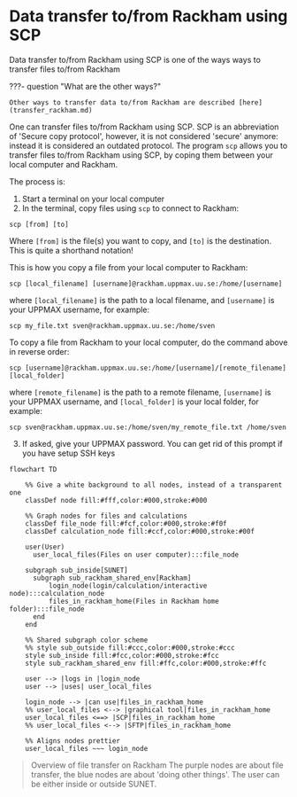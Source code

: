 # Data transfer to/from Rackham using SCP

Data transfer to/from Rackham using SCP
is one of the ways ways to transfer files to/from Rackham

???- question "What are the other ways?"

    Other ways to transfer data to/from Rackham are described [here](transfer_rackham.md)

One can transfer files to/from Rackham using SCP.
SCP is an abbreviation of 'Secure copy protocol',
however, it is not considered 'secure' anymore:
instead it is considered an outdated protocol.
The program `scp` allows you to transfer files to/from Rackham using SCP,
by coping them between your local computer and Rackham.

The process is:

1. Start a terminal on your local computer
2. In the terminal, copy files using `scp` to connect to Rackham:

```
scp [from] [to]
```

Where `[from]` is the file(s) you want to copy, and `[to]` is the destination.
This is quite a shorthand notation!

This is how you copy a file from your local computer to Rackham:

```
scp [local_filename] [username]@rackham.uppmax.uu.se:/home/[username]
```

where `[local_filename]` is the path to a local filename,
and `[username]` is your UPPMAX username, for example:

```
scp my_file.txt sven@rackham.uppmax.uu.se:/home/sven
```

To copy a file from Rackham to your local computer, do the command above in reverse order:

```
scp [username]@rackham.uppmax.uu.se:/home/[username]/[remote_filename] [local_folder]
```

where `[remote_filename]` is the path to a remote filename,
`[username]` is your UPPMAX username,
and `[local_folder]` is your local folder, for example:

```
scp sven@rackham.uppmax.uu.se:/home/sven/my_remote_file.txt /home/sven
```

3. If asked, give your UPPMAX password.
   You can get rid of this prompt if you have setup SSH keys


```mermaid
flowchart TD

    %% Give a white background to all nodes, instead of a transparent one
    classDef node fill:#fff,color:#000,stroke:#000

    %% Graph nodes for files and calculations
    classDef file_node fill:#fcf,color:#000,stroke:#f0f
    classDef calculation_node fill:#ccf,color:#000,stroke:#00f

    user(User)
      user_local_files(Files on user computer):::file_node

    subgraph sub_inside[SUNET]
      subgraph sub_rackham_shared_env[Rackham]
          login_node(login/calculation/interactive node):::calculation_node
          files_in_rackham_home(Files in Rackham home folder):::file_node
      end
    end

    %% Shared subgraph color scheme
    %% style sub_outside fill:#ccc,color:#000,stroke:#ccc
    style sub_inside fill:#fcc,color:#000,stroke:#fcc
    style sub_rackham_shared_env fill:#ffc,color:#000,stroke:#ffc

    user --> |logs in |login_node
    user --> |uses| user_local_files

    login_node --> |can use|files_in_rackham_home
    %% user_local_files <--> |graphical tool|files_in_rackham_home
    user_local_files <==> |SCP|files_in_rackham_home
    %% user_local_files <--> |SFTP|files_in_rackham_home

    %% Aligns nodes prettier
    user_local_files ~~~ login_node
```

> Overview of file transfer on Rackham
> The purple nodes are about file transfer,
> the blue nodes are about 'doing other things'.
> The user can be either inside or outside SUNET.

